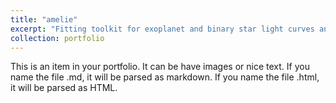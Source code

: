 ```yaml
---
title: "amelie"
excerpt: "Fitting toolkit for exoplanet and binary star light curves and radial velocities (coming soon<sup>TM</sup>)<!-- <br/><img src='/images/500x300.png'> -->"
collection: portfolio
---
```


This is an item in your portfolio. It can be have images or nice text. If you name the file .md, it will be parsed as markdown. If you name the file .html, it will be parsed as HTML. 

